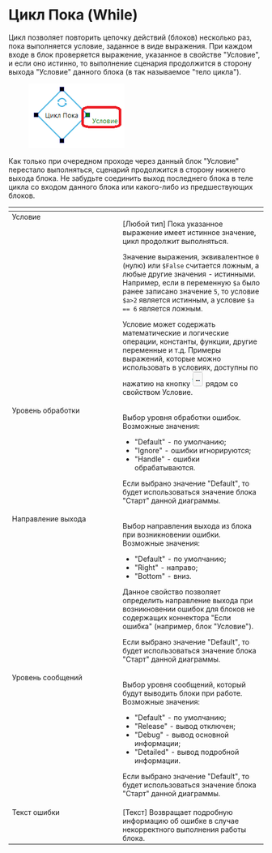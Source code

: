 # Цикл Пока (While)

Цикл позволяет повторить цепочку действий (блоков) несколько раз, пока выполняется условие, заданное в виде выражения. При каждом входе в блок проверяется выражение, указанное в свойстве "Условие", и если оно истинно, то выполнение сценария продолжится в сторону выхода "Условие" данного блока (в так называемое "тело цикла").&#x20;

<figure><img src="../../../.gitbook/assets/Цикл Пока.png" alt=""><figcaption></figcaption></figure>

Как только при очередном проходе через данный блок "Условие" перестало выполняться, сценарий продолжится в сторону нижнего выхода блока. Не забудьте соединить выход последнего блока в теле цикла со входом данного блока или какого-либо из предшествующих блоков.

<table data-header-hidden><thead><tr><th width="249" valign="top"></th><th width="322" valign="top"></th></tr></thead><tbody><tr><td valign="top">Условие</td><td valign="top"><p>[Любой тип] Пока указанное выражение имеет истинное значение, цикл продолжит выполняться. </p><p></p><p>Значение выражения, эквивалентное <code>0</code> (нулю) или <code>$False</code> считается ложным, а любые другие значения - истинными. Например, если в переменную <code>$a</code> было ранее записано значение <code>5</code>, то условие <code>$a>2</code> является истинным, а условие <code>$a == 6</code> является ложным. </p><p></p><p>Условие может содержать математические и логические операции, константы, функции, другие переменные и т.д. Примеры выражений, которые можно использовать в условиях, доступны по нажатию на кнопку <img src="../../../.gitbook/assets/2025-06-02_22-27-49.png" alt=""> рядом со свойством Условие.</p></td></tr><tr><td valign="top">Уровень обработки</td><td valign="top"><p>Выбор уровня обработки ошибок. Возможные значения: </p><ul><li>"Default" - по умолчанию; </li><li>"Ignore" - ошибки игнорируются; </li><li>"Handle" - ошибки обрабатываются. </li></ul><p>Если выбрано значение "Default", то будет использоваться значение блока "Старт" данной диаграммы.</p></td></tr><tr><td valign="top">Направление выхода</td><td valign="top"><p>Выбор направления выхода из блока при возникновении ошибки. Возможные значения: </p><ul><li>"Default" - по умолчанию; </li><li>"Right" - направо; </li><li>"Bottom" - вниз. </li></ul><p>Данное свойство позволяет определить направление выхода при возникновении ошибок для блоков не содержащих коннектора "Если ошибка" (например, блок "Условие"). </p><p></p><p>Если выбрано значение "Default", то будет использоваться значение блока "Старт" данной диаграммы.</p></td></tr><tr><td valign="top">Уровень сообщений</td><td valign="top"><p>Выбор уровня сообщений, который будут выводить блоки при работе. Возможные значения: </p><ul><li>"Default" - по умолчанию; </li><li>"Release" - вывод отключен; </li><li>"Debug" - вывод основной информации; </li><li>"Detailed" - вывод подробной информации. </li></ul><p>Если выбрано значение "Default", то будет использоваться значение блока "Старт" данной диаграммы.</p></td></tr><tr><td valign="top">Текст ошибки</td><td valign="top">[Текст] Возвращает подробную информацию об ошибке в случае некорректного выполнения работы блока.</td></tr></tbody></table>
